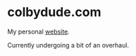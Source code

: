 colbydude.com
=============

My personal [website](http://colbydude.com).

Currently undergoing a bit of an overhaul.